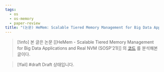 ```yaml
---
tags:
  - os
  - os-memory
  - paper-review
title: "(논문) HeMem: Scalable Tiered Memory Management for Big Data Applications and Real NVM, SOSP'21 (Code Ref)"
---
```

> [!info] 본 글은 논문 [[HeMem - Scalable Tiered Memory Management for Big Data Applications and Real NVM (SOSP'21)]] 의 [코드](https://github.com/cuhk-mass/hemem) 를 분석해본 글이다.

> [!fail] #draft Draft 상태입니다.